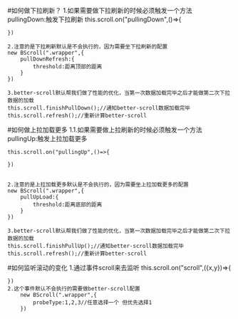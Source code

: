#如何做下拉刷新？
    1.如果需要做下拉刷新的时候必须触发一个方法
    pullingDown:触发下拉刷新
    this.scroll.on("pullingDown",()=>{
        
    })

    2.注意的是下拉刷新默认是不会执行的，因为需要坐下拉刷新的配置
    new BScroll(".wrapper",{
        pullDownRefresh:{
            threshold:距离顶部的距离
        }
    })

    3.better-scroll默认帮我们做了性能的优化，当第一次数据加载完毕之后才能做第二次下拉数据的加载
    this.scroll.finishPullDown();//通知better-scroll数据加载完毕
    this.scroll.refresh();//重新计算better-scroll

#如何做上拉加载更多
    1.1.如果需要做上拉刷新的时候必须触发一个方法
    pullingUp:触发上拉加载更多

    this.scroll.on("pullingUp",()=>{

    })


    2.注意的是上拉加载更多默认是不会执行的，因为需要坐上拉加载更多的配置
    new BScroll(".wrapper",{
        pullUpLoad:{
            threshold:距离底部的距离
        }
    })

    3.better-scroll默认帮我们做了性能的优化，当第一次数据加载完毕之后才能做第二次下拉数据的加载
    this.scroll.finishPullUp();//通知better-scroll数据加载完毕
    this.scroll.refresh();//重新计算better-scroll

#如何监听滚动的变化
    1.通过事件scroll来去监听
    this.scroll.on("scroll",({x,y})=>{

    })
    2.这个事件默认不会执行的需要做better-scroll配置
        new BScroll(".wrapper",{
            probeType:1,2,3//任意选择一个 但优先选择1
        })